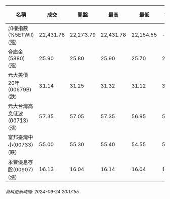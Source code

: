 | 名稱 | 成交 | 開盤 | 最高 | 最低 | 均價 | 成交金額(億) | 昨收 | 漲跌幅 | 漲跌 | 總量 | 昨量 | 振幅 |
| -------- | -------- | -------- | -------- |-------- | -------- | -------- |-------- |-------- |-------- | -------- | -------- |-------- |
|加權指數(%5ETWII) (漲)|22,431.78|22,273.79|22,431.78|22,154.55|-|3,456.85|22,285.53|0.66%|146.25|7,817,172|0|1.24%|
|合庫金(5880) (漲)|25.90|25.80|25.90|25.70|25.81|1.59|25.85|0.19%|0.05|6,170|5,684|0.77%|
|元大美債20年(00679B) (跌)|31.14|31.25|31.32|31.12|31.21|24.79|31.19|0.16%|0.05|79,421|75,738|0.64%|
|元大台灣高息低波(00713) (漲)|57.35|57.05|57.35|56.95|57.13|4.19|57.05|0.53%|0.30|7,340|8,964|0.70%|
|富邦臺灣中小(00733) (跌)|55.00|55.30|55.40|54.55|55.01|0.600|55.15|0.27%|0.15|1,091|608|1.54%|
|永豐優息存股(00907) (漲)|16.13|16.04|16.14|16.04|16.09|0.441|16.05|0.50%|0.08|2,737|2,855|0.62%|
###### 資料更新時間: 2024-09-24 20:17:55